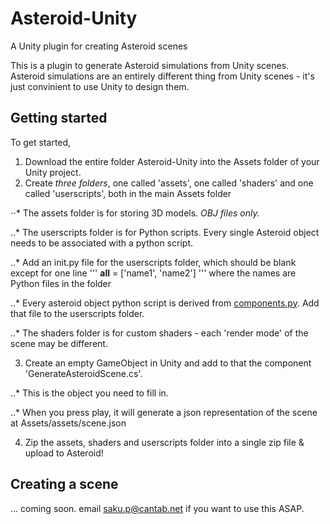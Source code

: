 # Asteroid-Unity
A Unity plugin for creating Asteroid scenes

This is a plugin to generate Asteroid simulations from Unity scenes. 
Asteroid simulations are an entirely different thing from Unity scenes - it's just convinient to use Unity to design them.

## Getting started

To get started,

1. Download the entire folder Asteroid-Unity into the Assets folder of your Unity project.
2. Create *three folders*, one called 'assets', one called 'shaders' and one called 'userscripts', both in the main Assets folder

⋅⋅* The assets folder is for storing 3D models. *OBJ files only.*

..* The userscripts folder is for Python scripts. Every single Asteroid object needs to be associated with a python script.

..* Add an init.py file for the userscripts folder, which should be blank except for one line ''' __all__ = ['name1', 'name2'] ''' where the names are Python files in the folder

..* Every asteroid object python script is derived from [components.py](https://gist.github.com/m0nologuer/5415e5ea9cf83335d3882bec8b6badc8). Add that file to the userscripts folder.

..* The shaders folder is for custom shaders - each 'render mode' of the scene may be different.

3. Create an empty GameObject in Unity and add to that the component 'GenerateAsteroidScene.cs'. 

..* This is the object you need to fill in.

..* When you press play, it will generate a json representation of the scene at Assets/assets/scene.json

4. Zip the assets, shaders and userscripts folder into a single zip file & upload to Asteroid!

## Creating a scene

... coming soon.
email saku.p@cantab.net if you want to use this ASAP.
